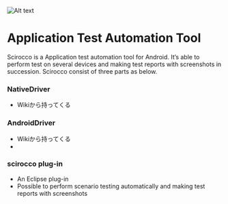 ![Alt text](.pn://github.com/yhirakawa/test-repository/blob/master/scirocco_webdriver.png)
 
# Application Test Automation Tool
 
Scirocco is a Application test automation tool for Android. It’s able to
perform test on several devices and making test reports with screenshots
in succession. Scirocco consist of three parts as below.
 
### NativeDriver
 
* Wikiから持ってくる
 
### AndroidDriver
 
* Wikiから持ってくる
* 
 
### scirocco plug-in
 
* An Eclipse plug-in
* Possible to perform scenario testing automatically and making test
reports with screenshots
